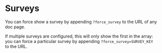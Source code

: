 # Surveys

You can force show a survey by appending `?force_survey` to the URL of any doc page.

If multiple surveys are configured, this will only show the first in the array: you can force a particular survey by appending `?force_survey=SURVEY_KEY` to the URL.
